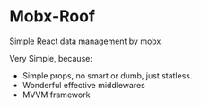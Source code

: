 # Mobx-Roof

Simple React data management by mobx.

Very Simple, because:

- Simple props, no smart or dumb, just statless.
- Wonderful effective middlewares
- MVVM framework